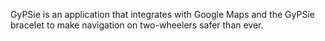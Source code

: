 GyPSie is an application that integrates with Google Maps and the GyPSie bracelet to make navigation on two-wheelers safer than ever.

